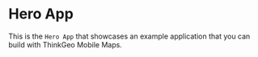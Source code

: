 # Hero App

This is the `Hero App` that showcases an example application that you can build with ThinkGeo Mobile Maps.


